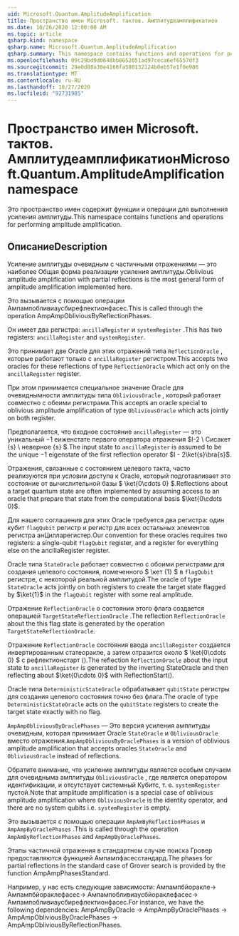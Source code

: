 ```yaml
---
uid: Microsoft.Quantum.AmplitudeAmplification
title: Пространство имен Microsoft. тактов. Амплитудеамплификатион
ms.date: 10/26/2020 12:00:00 AM
ms.topic: article
qsharp.kind: namespace
qsharp.name: Microsoft.Quantum.AmplitudeAmplification
qsharp.summary: This namespace contains functions and operations for performing amplitude amplification.
ms.openlocfilehash: 09c29bd9d0648bb8652051ad97ceca6ef6557df3
ms.sourcegitcommit: 29e0d88a30e4166fa580132124b0eb57e1f0e986
ms.translationtype: MT
ms.contentlocale: ru-RU
ms.lasthandoff: 10/27/2020
ms.locfileid: "92731985"
---
```

# <a name="microsoftquantumamplitudeamplification-namespace"></a><span data-ttu-id="d9974-102">Пространство имен Microsoft. тактов. Амплитудеамплификатион</span><span class="sxs-lookup"><span data-stu-id="d9974-102">Microsoft.Quantum.AmplitudeAmplification namespace</span></span>

<span data-ttu-id="d9974-103">Это пространство имен содержит функции и операции для выполнения усиления амплитуды.</span><span class="sxs-lookup"><span data-stu-id="d9974-103">This namespace contains functions and operations for performing amplitude amplification.</span></span>



## <a name="description"></a><span data-ttu-id="d9974-104">Описание</span><span class="sxs-lookup"><span data-stu-id="d9974-104">Description</span></span>

<span data-ttu-id="d9974-105">Усиление амплитуды очевидным с частичными отражениями — это наиболее Общая форма реализации усиления амплитуды.</span><span class="sxs-lookup"><span data-stu-id="d9974-105">Oblivious amplitude amplification with partial reflections is the most general form of amplitude amplification implemented here.</span></span>

<span data-ttu-id="d9974-106">Это вызывается с помощью операции Ампампобливиаусбирефлектионфасес.</span><span class="sxs-lookup"><span data-stu-id="d9974-106">This is called through the operation AmpAmpObliviousByReflectionPhases.</span></span>

<span data-ttu-id="d9974-107">Он имеет два регистра: `ancillaRegister` и `systemRegister` .</span><span class="sxs-lookup"><span data-stu-id="d9974-107">This has two registers: `ancillaRegister` and `systemRegister`.</span></span>

<span data-ttu-id="d9974-108">Это принимает две Oracle для этих отражений типа `ReflectionOracle` , которые работают только с `ancillaRegister` регистром.</span><span class="sxs-lookup"><span data-stu-id="d9974-108">This accepts two oracles for these reflections of type `ReflectionOracle` which act only on the `ancillaRegister` register.</span></span>

<span data-ttu-id="d9974-109">При этом принимается специальное значение Oracle для очевиднымности амплитуды типа `ObliviousOracle` , который работает совместно с обеими регистрами.</span><span class="sxs-lookup"><span data-stu-id="d9974-109">This accepts an oracle special to oblivious amplitude amplification of type `ObliviousOracle` which acts jointly on both register.</span></span>

<span data-ttu-id="d9974-110">Предполагается, что входное состояние `ancillaRegister` — это уникальный $-$1 еиженстате первого оператора отражения $I-2 \ Сисакет {s} \ неверное {s} $.</span><span class="sxs-lookup"><span data-stu-id="d9974-110">The input state to `ancillaRegister` is assumed to be the unique $-1$ eigenstate of the first reflection operator $I - 2\ket{s}\bra{s}$.</span></span>

<span data-ttu-id="d9974-111">Отражения, связанные с состоянием целевого такта, часто реализуются при условии доступа к Oracle, который подготавливает это состояние от вычислительной базы $ \ket{0\cdots 0} $.</span><span class="sxs-lookup"><span data-stu-id="d9974-111">Reflections about a target quantum state are often implemented by assuming access to an oracle that prepare that state from the computational basis $\ket{0\cdots 0}$.</span></span>

<span data-ttu-id="d9974-112">Для нашего соглашения для этих Oracle требуется два регистра: один кубит `flagQubit` регистр и регистр для всех остальных элементов регистра анЦилларегистер.</span><span class="sxs-lookup"><span data-stu-id="d9974-112">Our convention for these oracles requires two registers: a single-qubit `flagQubit` register, and a register for everything else on the ancillaRegister register.</span></span>

<span data-ttu-id="d9974-113">Oracle типа `StateOracle` работает совместно с обоими регистрами для создания целевого состояния, помеченного $ \кет {1} $ в `flagQubit` регистре, с некоторой реальной амплитудой.</span><span class="sxs-lookup"><span data-stu-id="d9974-113">The oracle of type `StateOracle` acts jointly on both registers to create the target state flagged by $\ket{1}$ in the `flagQubit` register with some real amplitude.</span></span>

<span data-ttu-id="d9974-114">Отражение `ReflectionOracle` о состоянии этого флага создается операцией `TargetStateReflectionOracle` .</span><span class="sxs-lookup"><span data-stu-id="d9974-114">The reflection `ReflectionOracle` about the this flag state is generated by the operation `TargetStateReflectionOracle`.</span></span>

<span data-ttu-id="d9974-115">Отражение `ReflectionOracle` состояния ввода `ancillaRegister` создается инвертированным статеоракле, а затем отразится около $ \ket{0\cdots 0} $ с рефлектионстарт ().</span><span class="sxs-lookup"><span data-stu-id="d9974-115">The reflection `ReflectionOracle` about the input state to `ancillaRegister` is generated by the inverting StateOracle and then reflecting about $\ket{0\cdots 0}$ with ReflectionStart().</span></span>

<span data-ttu-id="d9974-116">Oracle типа `DeterministicStateOracle` обрабатывает `qubitState` регистры для создания целевого состояния точно без флага.</span><span class="sxs-lookup"><span data-stu-id="d9974-116">The oracle of type `DeterministicStateOracle` acts on the `qubitState` registers to create the target state exactly with no flag.</span></span>

<span data-ttu-id="d9974-117">`AmpAmpObliviousByOraclePhases` — Это версия усиления амплитуды очевидным, которая принимает Oracle `StateOracle` и `ObliviousOracle` вместо отражения.</span><span class="sxs-lookup"><span data-stu-id="d9974-117">`AmpAmpObliviousByOraclePhases` is a version of oblivious amplitude amplification that accepts oracles `StateOracle` and `ObliviousOracle` instead of reflections.</span></span>

<span data-ttu-id="d9974-118">Обратите внимание, что усиление амплитуды является особым случаем для очевидныма амплитуды `ObliviousOracle` , где является оператором идентификации, и отсутствует системный Кубитс, т. е. `systemRegister` пустой.</span><span class="sxs-lookup"><span data-stu-id="d9974-118">Note that amplitude amplification is a special case of oblivious amplitude amplification where `ObliviousOracle` is the identity operator, and there are no system qubits i.e. `systemRegister` is empty.</span></span>

<span data-ttu-id="d9974-119">Это вызывается с помощью операции `AmpAmByReflectionPhases` и `AmpAmpByOraclePhases` .</span><span class="sxs-lookup"><span data-stu-id="d9974-119">This is called through the operation `AmpAmByReflectionPhases` and `AmpAmpByOraclePhases`.</span></span>

<span data-ttu-id="d9974-120">Этапы частичной отражения в стандартном случае поиска Гровер предоставляются функцией Ампампфасесстандард.</span><span class="sxs-lookup"><span data-stu-id="d9974-120">The phases for partial reflections in the standard case of Grover search is provided by the function AmpAmpPhasesStandard.</span></span>

<span data-ttu-id="d9974-121">Например, у нас есть следующие зависимости: Ампампбйоракле-> Ампампбйораклефасес-> Ампампобливиаусбйораклефасес-> Ампампобливиаусбирефлектионфасес.</span><span class="sxs-lookup"><span data-stu-id="d9974-121">For instance, we have the following dependencies: AmpAmpByOracle -> AmpAmpByOraclePhases -> AmpAmpObliviousByOraclePhases -> AmpAmpObliviousByReflectionPhases.</span></span>